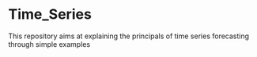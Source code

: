 # Time_Series
This repository aims at explaining the principals of time series forecasting through simple examples
